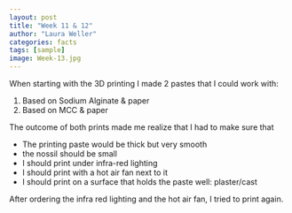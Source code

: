 ```yaml
---
layout: post
title: "Week 11 & 12"
author: "Laura Weller"
categories: facts
tags: [sample]
image: Week-13.jpg
---
```


When starting with the 3D printing I made 2 pastes that I could work with:
1. Based on Sodium Alginate & paper
2. Based on MCC & paper

The outcome of both prints made me realize that I had to make sure that 
- The printing paste would be thick but very smooth
- the nossil should be small
- I should print under infra-red lighting
- I should print with a hot air fan next to it
- I should print on a surface that holds the paste well: plaster/cast

After ordering the infra red lighting and the hot air fan, I tried to print again. 
